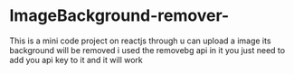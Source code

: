 # ImageBackground-remover-
This is a mini code project on reactjs through u can upload a image its background will be removed i used the removebg api in it you just need to add you api key to it and it will work
